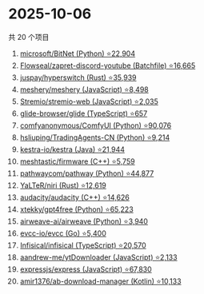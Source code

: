 # 2025-10-06

共 20 个项目

<!-- BEGIN GITHUB -->
<!-- 最后更新时间 2025-10-06 15:10:24 +0800 -->
1. [microsoft/BitNet (Python) ⭐22,904](https://github.com/microsoft/BitNet)
1. [Flowseal/zapret-discord-youtube (Batchfile) ⭐16,665](https://github.com/Flowseal/zapret-discord-youtube)
1. [juspay/hyperswitch (Rust) ⭐35,939](https://github.com/juspay/hyperswitch)
1. [meshery/meshery (JavaScript) ⭐8,498](https://github.com/meshery/meshery)
1. [Stremio/stremio-web (JavaScript) ⭐2,035](https://github.com/Stremio/stremio-web)
1. [glide-browser/glide (TypeScript) ⭐657](https://github.com/glide-browser/glide)
1. [comfyanonymous/ComfyUI (Python) ⭐90,076](https://github.com/comfyanonymous/ComfyUI)
1. [hsliuping/TradingAgents-CN (Python) ⭐9,214](https://github.com/hsliuping/TradingAgents-CN)
1. [kestra-io/kestra (Java) ⭐21,944](https://github.com/kestra-io/kestra)
1. [meshtastic/firmware (C++) ⭐5,759](https://github.com/meshtastic/firmware)
1. [pathwaycom/pathway (Python) ⭐44,877](https://github.com/pathwaycom/pathway)
1. [YaLTeR/niri (Rust) ⭐12,619](https://github.com/YaLTeR/niri)
1. [audacity/audacity (C++) ⭐14,626](https://github.com/audacity/audacity)
1. [xtekky/gpt4free (Python) ⭐65,223](https://github.com/xtekky/gpt4free)
1. [airweave-ai/airweave (Python) ⭐3,940](https://github.com/airweave-ai/airweave)
1. [evcc-io/evcc (Go) ⭐5,400](https://github.com/evcc-io/evcc)
1. [Infisical/infisical (TypeScript) ⭐20,570](https://github.com/Infisical/infisical)
1. [aandrew-me/ytDownloader (JavaScript) ⭐2,133](https://github.com/aandrew-me/ytDownloader)
1. [expressjs/express (JavaScript) ⭐67,830](https://github.com/expressjs/express)
1. [amir1376/ab-download-manager (Kotlin) ⭐10,133](https://github.com/amir1376/ab-download-manager)
<!-- END GITHUB -->